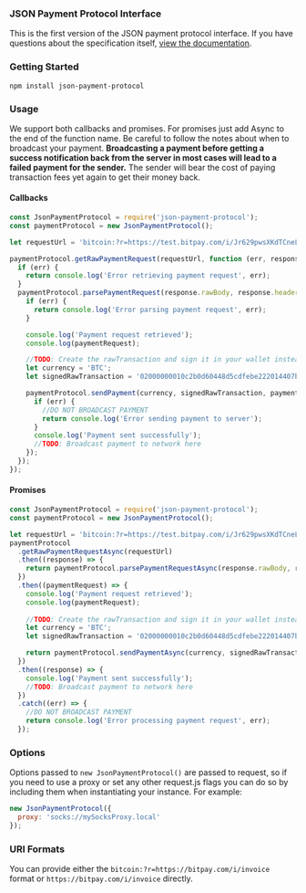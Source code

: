 ### JSON Payment Protocol Interface

This is the first version of the JSON payment protocol interface. If you have questions about the specification itself, [view the documentation](specification.md).

### Getting Started

`npm install json-payment-protocol`

### Usage

We support both callbacks and promises. For promises just add Async to the end of the function name. Be careful to follow the notes about when to broadcast your payment. **Broadcasting a payment before getting a success notification back from the server in most cases will lead to a failed payment for the sender.** The sender will bear the cost of paying transaction fees yet again to get their money back.

#### Callbacks
```javascript
const JsonPaymentProtocol = require('json-payment-protocol');
const paymentProtocol = new JsonPaymentProtocol();

let requestUrl = 'bitcoin:?r=https://test.bitpay.com/i/Jr629pwsXKdTCneLyZja4t';

paymentProtocol.getRawPaymentRequest(requestUrl, function (err, response) {
  if (err) {
    return console.log('Error retrieving payment request', err);
  }
  paymentProtocol.parsePaymentRequest(response.rawBody, response.headers, function (err, paymentRequest) {
    if (err) {
      return console.log('Error parsing payment request', err);
    }

    console.log('Payment request retrieved');
    console.log(paymentRequest);

    //TODO: Create the rawTransaction and sign it in your wallet instead of this, do NOT broadcast yet
    let currency = 'BTC';
    let signedRawTransaction = '02000000010c2b0d60448d5cdfebe222014407bdb408b8427f837447484911efddea700323000000006a47304402201d3ed3117f1968c3b0a078f15f8462408c745ff555b173eff3dfe0a25e063c0c02200551572ec33d45ece8e64275970bd1b1694621f0ed8fac2f7e18095f170fe3fe012102d4edb773e3bd94e1251790f5cc543cbfa76c2b0abad14898674b1c4e27176ef2ffffffff02c44e0100000000001976a914dd826377dcf2075e5065713453cfad675ba9434f88aca070002a010000001976a914e7d0344ba970301e93cd7b505c7ae1b5bcf5639288ac00000000';

    paymentProtocol.sendPayment(currency, signedRawTransaction, paymentRequest.paymentUrl, function(err, response) {
      if (err) {
        //DO NOT BROADCAST PAYMENT
        return console.log('Error sending payment to server');
      }
      console.log('Payment sent successfully');
      //TODO: Broadcast payment to network here
    });
  });
});
```

#### Promises
```javascript
const JsonPaymentProtocol = require('json-payment-protocol');
const paymentProtocol = new JsonPaymentProtocol();

let requestUrl = 'bitcoin:?r=https://test.bitpay.com/i/Jr629pwsXKdTCneLyZja4t';
paymentProtocol
  .getRawPaymentRequestAsync(requestUrl)
  .then((response) => {
    return paymentProtocol.parsePaymentRequestAsync(response.rawBody, response.headers);
  })
  .then((paymentRequest) => {
    console.log('Payment request retrieved');
    console.log(paymentRequest);
    
    //TODO: Create the rawTransaction and sign it in your wallet instead of this, do NOT broadcast yet
    let currency = 'BTC';
    let signedRawTransaction = '02000000010c2b0d60448d5cdfebe222014407bdb408b8427f837447484911efddea700323000000006a47304402201d3ed3117f1968c3b0a078f15f8462408c745ff555b173eff3dfe0a25e063c0c02200551572ec33d45ece8e64275970bd1b1694621f0ed8fac2f7e18095f170fe3fe012102d4edb773e3bd94e1251790f5cc543cbfa76c2b0abad14898674b1c4e27176ef2ffffffff02c44e0100000000001976a914dd826377dcf2075e5065713453cfad675ba9434f88aca070002a010000001976a914e7d0344ba970301e93cd7b505c7ae1b5bcf5639288ac00000000';

    return paymentProtocol.sendPaymentAsync(currency, signedRawTransaction, paymentRequest.paymentUrl);
  })
  .then((response) => {
    console.log('Payment sent successfully');
    //TODO: Broadcast payment to network here
  })
  .catch((err) => {
    //DO NOT BROADCAST PAYMENT
    return console.log('Error processing payment request', err);
  });
```

### Options

Options passed to `new JsonPaymentProtocol()` are passed to request, so if you need to use a proxy or set any other request.js flags you can do so by including them when instantiating your instance. For example:

```javascript
new JsonPaymentProtocol({
  proxy: 'socks://mySocksProxy.local'
});
```

### URI Formats
You can provide either the `bitcoin:?r=https://bitpay.com/i/invoice` format or `https://bitpay.com/i/invoice` directly.

